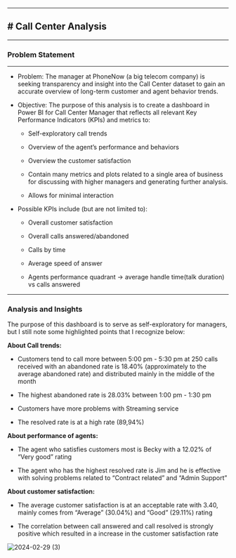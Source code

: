 ***


## # Call Center Analysis
***


### Problem Statement

***
* Problem: The manager at PhoneNow (a big telecom company) is seeking transparency and insight into the Call Center dataset to gain an accurate overview of long-term customer and agent behavior trends.

* Objective: The purpose of this analysis is to create a dashboard in Power BI for Call Center Manager that reflects all relevant Key Performance Indicators (KPIs) and metrics to:

    * Self-exploratory call trends

    * Overview of the agent’s performance and behaviors

    * Overview the customer satisfaction

    * Contain many metrics and plots related to a single area of business for discussing with higher managers and generating further analysis.

    * Allows for minimal interaction

* Possible KPIs include (but are not limited to):

    * Overall customer satisfaction

    * Overall calls answered/abandoned

    * Calls by time

    * Average speed of answer

    * Agents performance quadrant -> average handle time(talk duration) vs calls answered

***


### Analysis and Insights

The purpose of this dashboard is to serve as self-exploratory for managers, but I still note some highlighted points that I recognize below:


**About Call trends:**

* Customers tend to call more between 5:00 pm - 5:30 pm at 250 calls received with an abandoned rate is 18.40% (approximately to the average abandoned rate) and distributed mainly in the middle of the month

* The highest abandoned rate is 28.03% between 1:00 pm - 1:30 pm

* Customers have more problems with Streaming service

* The resolved rate is at a high rate (89,94%)

**About performance of agents:**

* The agent who satisfies customers most is Becky with a 12.02% of “Very good” rating

* The agent who has the highest resolved rate is Jim and he is effective with solving problems related to “Contract related” and “Admin Support”

**About customer satisfaction:**

* The average customer satisfaction is at an acceptable rate with 3.40, mainly comes from “Average” (30.04%) and “Good” (29.11%) rating

* The correlation between call answered and call resolved is strongly positive which resulted in a increase in the customer satisfaction rate

![2024-02-29 (3)](https://github.com/Akhildudala18/pwc_internship/assets/122172355/56a3fdd1-9428-43ae-862f-0ab87a3803b3)







     



